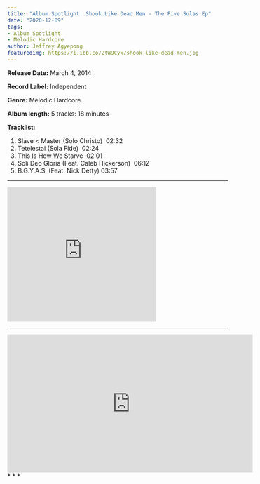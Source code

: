 ```yaml
---
title: "Album Spotlight: Shook Like Dead Men - The Five Solas Ep"
date: "2020-12-09"
tags:
- Album Spotlight
- Melodic Hardcore
author: Jeffrey Agyepong
featuredimg: https://i.ibb.co/2tW9Cyx/shook-like-dead-men.jpg
---
```


**Release Date:** March 4, 2014

**Record Label:** Independent

**Genre:** Melodic Hardcore

**Album length:** 5 tracks: 18 minutes

**Tracklist:**

1. Slave < Master (Solo Christo)  02:32 
2. Tetelestai (Sola Fide)  02:24 
3. This Is How We Starve  02:01
4. Soli Deo Gloria (Feat. Caleb Hickerson)  06:12 
5. B.G.Y.A.S. (Feat. Nick Detty) 03:57

* * *

<iframe style="border: 0; width: 340px; height: 307px;" src="https://bandcamp.com/EmbeddedPlayer/album=211969466/size=large/bgcol=ffffff/linkcol=0687f5/artwork=small/transparent=true/" seamless><a href="https://shooklikedeadmen.bandcamp.com/album/the-five-solas-ep">The Five Solas EP by Shook Like Dead Men</a></iframe>

* * *
<div class=video-container>
<iframe src="https://www.youtube.com/embed/WM3P9Rjjn-I" width="560" height="315" frameborder="0"></iframe>
</div>
* * *
